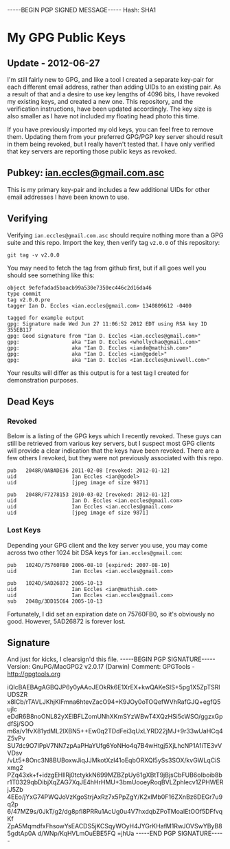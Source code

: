 -----BEGIN PGP SIGNED MESSAGE-----
Hash: SHA1

# My GPG Public Keys

## Update - 2012-06-27

I'm still fairly new to GPG, and like a tool I created a separate key-pair for
each different email address, rather than adding UIDs to an existing pair.
As a result of that and a desire to use key lengths of 4096 bits, I have
revoked my existing keys, and created a new one. This repository, and the
verification instructions, have been updated accordingly. The key size is also
smaller as I have not included my floating head photo this time.

If you have previously imported my old keys, you can feel free to remove them.
Updating them from your preferred GPG/PGP key server should result in them
being revoked, but I really haven't tested that. I have only verified that
key servers are reporting those public keys as revoked.

## Pubkey: ian.eccles@gmail.com.asc

This is my primary key-pair and includes a few additional UIDs for other
email addresses I have been known to use.

## Verifying

Verifying `ian.eccles@gmail.com.asc` should require nothing more than a GPG
suite and this repo.  Import the key, then verify tag `v2.0.0` of this repository:

    git tag -v v2.0.0
    
You may need to fetch the tag from github first, but if all goes well you
should see something like this:

    object 9efefadad5baacb99a530e7350ec446c2d16da46
    type commit
    tag v2.0.0.pre
    tagger Ian D. Eccles <ian.eccles@gmail.com> 1340809612 -0400

    tagged for example output
    gpg: Signature made Wed Jun 27 11:06:52 2012 EDT using RSA key ID 355EB117
    gpg: Good signature from "Ian D. Eccles <ian.eccles@gmail.com>"
    gpg:                 aka "Ian D. Eccles <whollychao@gmail.com>"
    gpg:                 aka "Ian D. Eccles <iande@mathish.com>"
    gpg:                 aka "Ian D. Eccles <ian@godel>"
    gpg:                 aka "Ian D. Eccles <Ian.Eccles@univwell.com>"

Your results will differ as this output is for a test tag I created for
demonstration purposes.

## Dead Keys

### Revoked

Below is a listing of the GPG keys which I recently revoked. These guys can
still be retrieved from various key servers, but I suspect most GPG clients
will provide a clear indication that the keys have been revoked. There are
a few others I revoked, but they were not previously associated with this repo.

    pub   2048R/0ABADE36 2011-02-08 [revoked: 2012-01-12]
    uid                  Ian Eccles <ian@godel>
    uid                  [jpeg image of size 9871]

    pub   2048R/F7278153 2010-03-02 [revoked: 2012-01-12]
    uid                  Ian D. Eccles <ian.eccles@gmail.com>
    uid                  Ian Eccles <ian.eccles@gmail.com>
    uid                  [jpeg image of size 9871]


### Lost Keys

Depending your GPG client and the key server you use, you may come
across two other 1024 bit DSA keys for `ian.eccles@gmail.com`:

    pub   1024D/75760FB0 2006-08-10 [expired: 2007-08-10]
    uid                  Ian Eccles <ian.eccles@gmail.com>

    pub   1024D/5AD26872 2005-10-13
    uid                  Ian Eccles <ian@mathish.com>
    uid                  Ian Eccles <ian.eccles@gmail.com>
    sub   2048g/3DD15C64 2005-10-13
    
Fortunately, I did set an expiration date on 75760FB0, so it's obviously
no good. However, 5AD26872 is forever lost.


## Signature

And just for kicks, I clearsign'd this file.
-----BEGIN PGP SIGNATURE-----
Version: GnuPG/MacGPG2 v2.0.17 (Darwin)
Comment: GPGTools - http://gpgtools.org

iQIcBAEBAgAGBQJP6y0yAAoJEOkRk6E1XrEX+kwQAKeSIS+5pg1X5ZpTSRlUDSZR
x8lCb/rTAVLJKhjKIFmna6htevZacO94+K9JOy0oTOQefWVhRafGJQ+egfQ5ujlc
eDdR6B8noONL82yXElBFLZomUNhXKmSYzWBwT4XQzHSi5cWSO/ggzxGpdfSj/SOO
m6a/v1fvX81ydML2lXBN5++Ew0q2TDdFei3qUxLYRD22jMJ+9r33wUaHCq4Z5vPv
SU7dc9O7IPpV7NN7zpAaPHaYUfg6YoNHo4q7B4wHtgj5XjLhcNP1A1iTE3vVVDsv
/vLt5+8Onc3N8BUBoxwJiqJJMkotXzI41oEqbORXQl5ySs3SOX/kvGWLqCiSxmg2
PZq43xk+f+idzgEHllRj0tctykkN699MZBZpUy61gXBtT9jBjsCbFUB6oIboib8b
r1T0329qbDibjXqZAG7XqJE4hHrHMU+3bmUooeyRoqBVLZphlecv1ZPHWERjJ5Zb
4EEo/jYxG74PWQJoVzKgoStrjAxRz7x5PpZgY/K2xlMb0F16ZXnBz6DEGr7u9q2p
6/47MZ9s/0JkT/g2/dg8pfI8PRRu1AcUg0u4V7hxdqbZPoTMoaIEtOOf5DFfvqKf
ZpA5MqmdfxFhsowYsEACDS5jKCSqyWOyH4JYGrKHafM1RwJOVSwYByB85gdtAp0A
d/WNp/KqHVLmOuEBE5FQ
=jhUa
-----END PGP SIGNATURE-----

